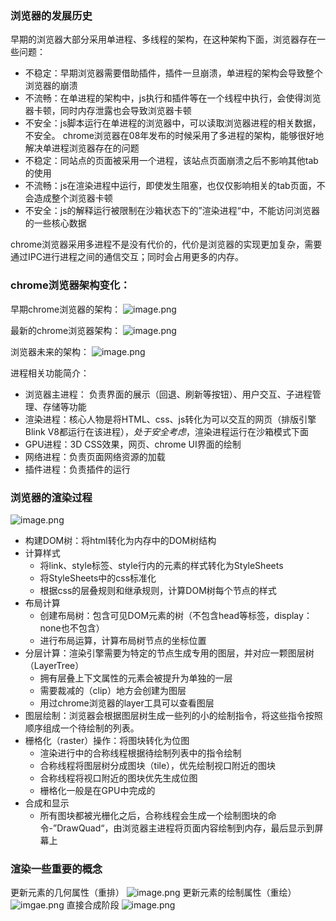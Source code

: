 ### 浏览器的发展历史
早期的浏览器大部分采用单进程、多线程的架构，在这种架构下面，浏览器存在一些问题：
- 不稳定：早期浏览器需要借助插件，插件一旦崩溃，单进程的架构会导致整个浏览器的崩溃
- 不流畅：在单进程的架构中，js执行和插件等在一个线程中执行，会使得浏览器卡顿，同时内存泄露也会导致浏览器卡顿
- 不安全：js脚本运行在单进程的浏览器中，可以读取浏览器进程的相关数据，不安全。
chrome浏览器在08年发布的时候采用了多进程的架构，能够很好地解决单进程浏览器存在的问题
- 不稳定：同站点的页面被采用一个进程，该站点页面崩溃之后不影响其他tab的使用
- 不流畅：js在渲染进程中运行，即使发生阻塞，也仅仅影响相关的tab页面，不会造成整个浏览器卡顿
- 不安全：js的解释运行被限制在沙箱状态下的”渲染进程“中，不能访问浏览器的一些核心数据

chrome浏览器采用多进程不是没有代价的，代价是浏览器的实现更加复杂，需要通过IPC进行进程之间的通信交互；同时会占用更多的内存。

### chrome浏览器架构变化：
早期chrome浏览器的架构：
![image.png](https://i.loli.net/2019/12/17/mIGAVZ8BW5NRdc1.png)

最新的chrome浏览器架构：
![image.png](https://i.loli.net/2019/12/17/NqHdUA3WCs9rbyK.png)

浏览器未来的架构：
![image.png](https://i.loli.net/2019/12/17/ljgMh2s1ayLSZRK.png)

进程相关功能简介：
- 浏览器主进程： 负责界面的展示（回退、刷新等按钮）、用户交互、子进程管理、存储等功能
- 渲染进程：核心人物是将HTML、css、js转化为可以交互的网页（排版引擎Blink V8都运行在该进程），*处于安全考虑*，渲染进程运行在沙箱模式下面
- GPU进程：3D CSS效果，网页、chrome UI界面的绘制
- 网络进程：负责页面网络资源的加载
- 插件进程：负责插件的运行


### 浏览器的渲染过程
![image.png](https://i.loli.net/2019/12/17/bQ8qSXxYH9zo346.png)
- 构建DOM树：将html转化为内存中的DOM树结构
- 计算样式
    - 将link、style标签、style行内的元素的样式转化为StyleSheets
    - 将StyleSheets中的css标准化
    - 根据css的层叠规则和继承规则，计算DOM树每个节点的样式
- 布局计算
    - 创建布局树：包含可见DOM元素的树（不包含head等标签，display：none也不包含）
    - 进行布局运算，计算布局树节点的坐标位置
- 分层计算：渲染引擎需要为特定的节点生成专用的图层，并对应一颗图层树（LayerTree）
    - 拥有层叠上下文属性的元素会被提升为单独的一层
    - 需要裁减的（clip）地方会创建为图层
    - 用过chrome浏览器的layer工具可以查看图层
- 图层绘制：浏览器会根据图层树生成一些列的小的绘制指令，将这些指令按照顺序组成一个待绘制的列表。
- 栅格化（raster）操作：将图块转化为位图
    - 渲染进行中的合称线程根据待绘制列表中的指令绘制
    - 合称线程将图层树分成图块（tile），优先绘制视口附近的图块
    - 合称线程将视口附近的图块优先生成位图
    - 栅格化一般是在GPU中完成的
- 合成和显示
    - 所有图块都被光栅化之后，合称线程会生成一个绘制图块的命令-”DrawQuad“，由浏览器主进程将页面内容绘制到内存，最后显示到屏幕上

### 渲染一些重要的概念
更新元素的几何属性（重排）
![image.png](https://i.loli.net/2019/12/17/2yb7fS3QRwokHhs.png)
更新元素的绘制属性（重绘）
![imgae.png](https://i.loli.net/2019/12/17/RtdhY4FJVkcx3KC.png)
直接合成阶段
![image.png](https://i.loli.net/2019/12/17/MnbIPENqt1cVyeG.png)